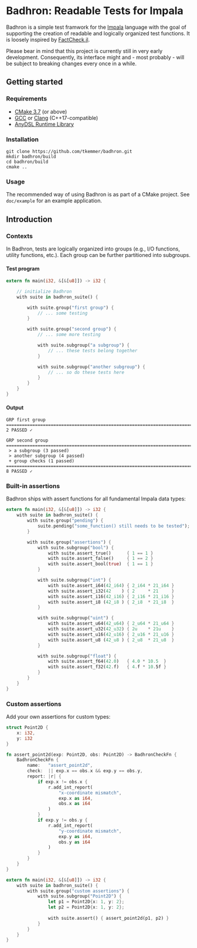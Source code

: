 # Badhron: Readable Tests for Impala
Badhron is a simple test framwork for the [Impala](https://anydsl.github.io)
language with the goal of supporting the creation of readable and logically
organized test functions. It is loosely inspired by
[FactCheck.jl](https://github.com/JuliaAttic/FactCheck.jl).

Please bear in mind that this project is currently still in very early
development. Consequently, its interface might and - most probably - will be
subject to breaking changes every once in a while.


## Getting started

### Requirements
 * [CMake 3.7](https://cmake.org) (or above)
 * [GCC](https://gcc.gnu.org/) or [Clang](https://clang.llvm.org/)
   (C++17-compatible)
 * [AnyDSL Runtime Library](https://github.com/AnyDSL/runtime)

### Installation
```
git clone https://github.com/tkemmer/badhron.git
mkdir badhron/build
cd badhron/build
cmake ..
```


### Usage
The recommended way of using Badhron is as part of a CMake project. See
`doc/example` for an example application.


## Introduction

### Contexts
In Badhron, tests are logically organized into groups (e.g., I/O functions,
utility functions, etc.). Each group can be further partitioned into subgroups.

#### Test program
```rust
extern fn main(i32, &[&[u8]]) -> i32 {

	// initialize Badhron
	with suite in badhron_suite() {

		with suite.group("first group") {
			// ... some testing
		}

		with suite.group("second group") {
			// ... some more testing

			with suite.subgroup("a subgroup") {
				// ... these tests belong together
			}

			with suite.subgroup("another subgroup") {
				// ... so do these tests here
			}
		}
	}
}
```

#### Output
```
GRP first group
================================================================================
2 PASSED ✓

GRP second group
================================================================================
 > a subgroup (3 passed)
 > another subgroup (4 passed)
 + group checks (1 passed)
================================================================================
8 PASSED ✓
```


### Built-in assertions
Badhron ships with assert functions for all fundamental Impala data types:

```rust
extern fn main(i32, &[&[u8]]) -> i32 {
	with suite in badhron_suite() {
		with suite.group("pending") {
			suite.pending("some_function() still needs to be tested");
		}

		with suite.group("assertions") {
			with suite.subgroup("bool") {
				with suite.assert_true()      { 1 == 1 }
				with suite.assert_false()     { 1 == 2 }
				with suite.assert_bool(true)  { 1 == 1 }
			}

			with suite.subgroup("int") {
				with suite.assert_i64(42_i64) { 2_i64 * 21_i64 }
				with suite.assert_i32(42    ) { 2     * 21     }
				with suite.assert_i16(42_i16) { 2_i16 * 21_i16 }
				with suite.assert_i8 (42_i8 ) { 2_i8  * 21_i8  }
			}

			with suite.subgroup("uint") {
				with suite.assert_u64(42_u64) { 2_u64 * 21_u64 }
				with suite.assert_u32(42_u32) { 2u    * 21u    }
				with suite.assert_u16(42_u16) { 2_u16 * 21_u16 }
				with suite.assert_u8 (42_u8 ) { 2_u8  * 21_u8  }
			}

			with suite.subgroup("float") {
				with suite.assert_f64(42.0)   { 4.0 * 10.5  }
				with suite.assert_f32(42.f)   { 4.f * 10.5f }
			}
		}
	}
}
```


### Custom assertions
Add your own assertions for custom types:
```rust
struct Point2D {
	x: i32,
	y: i32
}

fn assert_point2d(exp: Point2D, obs: Point2D) -> BadhronCheckFn {
	BadhronCheckFn {
		name:   "assert_point2d",
		check:  || exp.x == obs.x && exp.y == obs.y,
		report: |r| {
			if exp.x != obs.x {
				r.add_int_report(
					"x-coordinate mismatch",
					exp.x as i64,
					obs.x as i64
				)
			}
			if exp.y != obs.y {
				r.add_int_report(
					"y-coordinate mismatch",
					exp.y as i64,
					obs.y as i64
				)
			}
		}
	}
}

extern fn main(i32, &[&[u8]]) -> i32 {
	with suite in badhron_suite() {
		with suite.group("custom assertions") {
			with suite.subgroup("Point2D") {
				let p1 = Point2D{x: 1, y: 2};
				let p2 = Point2D{x: 1, y: 2};
	
				with suite.assert() { assert_point2d(p1, p2) }
			}
		}
	}
}
```
